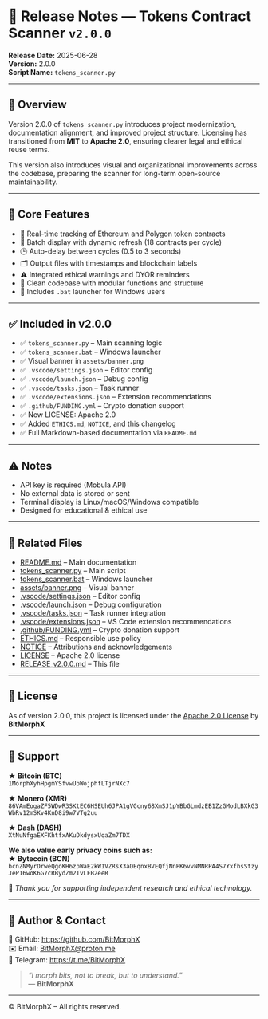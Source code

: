 # 📎 Release Notes — Tokens Contract Scanner `v2.0.0`

**Release Date:** 2025-06-28  
**Version:** 2.0.0  
**Script Name:** `tokens_scanner.py`

---

## 🚀 Overview

Version 2.0.0 of `tokens_scanner.py` introduces project modernization, documentation alignment, and improved project structure. Licensing has transitioned from **MIT** to **Apache 2.0**, ensuring clearer legal and ethical reuse terms.

This version also introduces visual and organizational improvements across the codebase, preparing the scanner for long-term open-source maintainability.

---

## 🔧 Core Features

- 📡 Real-time tracking of Ethereum and Polygon token contracts  
- 🧠 Batch display with dynamic refresh (18 contracts per cycle)  
- 🕒 Auto-delay between cycles (0.5 to 3 seconds)  
- 🗂️ Output files with timestamps and blockchain labels  
- ⚠️ Integrated ethical warnings and DYOR reminders  
- 📁 Clean codebase with modular functions and structure  
- 🧪 Includes `.bat` launcher for Windows users  

---

## ✅ Included in v2.0.0

- ✅ `tokens_scanner.py` – Main scanning logic  
- ✅ `tokens_scanner.bat` – Windows launcher  
- ✅ Visual banner in `assets/banner.png`  
- ✅ `.vscode/settings.json` – Editor config  
- ✅ `.vscode/launch.json` – Debug config  
- ✅ `.vscode/tasks.json` – Task runner  
- ✅ `.vscode/extensions.json` – Extension recommendations  
- ✅ `.github/FUNDING.yml` – Crypto donation support  
- ✅ New LICENSE: Apache 2.0  
- ✅ Added `ETHICS.md`, `NOTICE`, and this changelog  
- ✅ Full Markdown-based documentation via `README.md`

---

## ⚠️ Notes

- API key is required (Mobula API)  
- No external data is stored or sent  
- Terminal display is Linux/macOS/Windows compatible  
- Designed for educational & ethical use

---

## 📌 Related Files

- [README.md](./README.md) – Main documentation  
- [tokens_scanner.py](./tokens_scanner.py) – Main script  
- [tokens_scanner.bat](./tokens_scanner.bat) – Windows launcher  
- [assets/banner.png](./assets/banner.png) – Visual banner  
- [.vscode/settings.json](.vscode/settings.json) – Editor config  
- [.vscode/launch.json](.vscode/launch.json) – Debug configuration  
- [.vscode/tasks.json](.vscode/tasks.json) – Task runner integration  
- [.vscode/extensions.json](.vscode/extensions.json) – VS Code extension recommendations  
- [.github/FUNDING.yml](.github/FUNDING.yml) – Crypto donation support  
- [ETHICS.md](./ETHICS.md) – Responsible use policy  
- [NOTICE](./NOTICE) – Attributions and acknowledgements  
- [LICENSE](./LICENSE) – Apache 2.0 license  
- [RELEASE_v2.0.0.md](./RELEASE_v2.0.0.md) – This file

---

## 📜 License

As of version 2.0.0, this project is licensed under the [Apache 2.0 License](./LICENSE) by **BitMorphX**

---

## 🍱 Support

★ **Bitcoin (BTC)**  
`1MorphXyhHpgmYSfvwUpWojphfLTjrNXc7`

★ **Monero (XMR)**  
`86VAmEogaZF5WDwR3SKtEC6HSEUh6JPA1gVGcny68XmSJ1pYBbGLmdzEB1ZzGModLBXkG3WbRv12mSKv4KnD8i9w7VTg2uu`

★ **Dash (DASH)**  
`XtNuNfgaEXFKhtfxAKuDkdysxUqaZm7TDX`

**We also value early privacy coins such as:**  
★ **Bytecoin (BCN)**  
`bcnZNMyrDrweQgoKH6zpWaE2kW1VZRsX3aDEqnxBVEQfjNnPK6vvNMNRPA4S7YxfhsStzyJeP16woK6G7cRBydZm2TvLFB2eeR`

🙏 *Thank you for supporting independent research and ethical technology.*

---

## 👤 Author & Contact

🔗 GitHub: https://github.com/BitMorphX  
✉️ Email: BitMorphX@proton.me  
💬 Telegram: https://t.me/BitMorphX

> _“I morph bits, not to break, but to understand.”_  
> — **BitMorphX**

---

© BitMorphX – All rights reserved.
